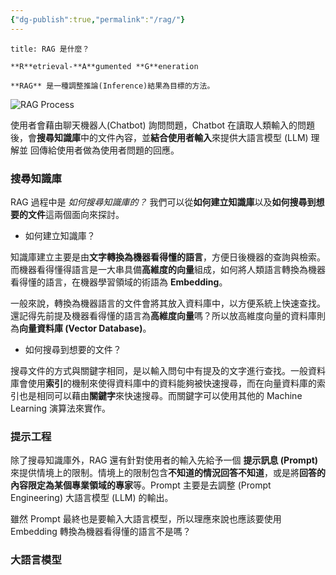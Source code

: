 ```yaml
---
{"dg-publish":true,"permalink":"/rag/"}
---
```




```ad-summary
title: RAG 是什麼？

**R**etrieval-**A**gumented **G**eneration

**RAG** 是一種調整推論(Inference)結果為目標的方法。
```

![RAG Process](https://miro.medium.com/v2/resize:fit:720/format:webp/1*33zN9mJugzjcSEcV-PAhig.gif)

使用者會藉由聊天機器人(Chatbot) 詢問問題，Chatbot 在讀取人類輸入的問題後，會**搜尋知識庫**中的文件內容，並**結合使用者輸入**來提供大語言模型 (LLM) 理解並 回傳給使用者做為使用者問題的回應。



### 搜尋知識庫 
RAG 過程中是 *如何搜尋知識庫的？* 我們可以從**如何建立知識庫**以及**如何搜尋到想要的文件**這兩個面向來探討。

- 如何建立知識庫？

知識庫建立主要是由**文字轉換為機器看得懂的語言**，方便日後機器的查詢與檢索。而機器看得懂得語言是一大串具備**高維度的向量**組成，如何將人類語言轉換為機器看得懂的語言，在機器學習領域的術語為 **Embedding**。

一般來說，轉換為機器語言的文件會將其放入資料庫中，以方便系統上快速查找。還記得先前提及機器看得懂的語言為**高維度向量**嗎？所以放高維度向量的資料庫則為**向量資料庫 (Vector Database)**。

- 如何搜尋到想要的文件？

搜尋文件的方式與關鍵字相同，是以輸入問句中有提及的文字進行查找。一般資料庫會使用**索引**的機制來使得資料庫中的資料能夠被快速搜尋，而在向量資料庫的索引也是相同可以藉由**關鍵字**來快速搜尋。而關鍵字可以使用其他的 Machine Learning 演算法來實作。



### 提示工程 
除了搜尋知識庫外，RAG 還有針對使用者的輸入先給予一個 **提示訊息 (Prompt)** 來提供情境上的限制。情境上的限制包含**不知道的情況回答不知道**，或是將**回答的內容限定為某個專業領域的專家**等。Prompt 主要是去調整 (Prompt Engineering) 大語言模型 (LLM) 的輸出。

雖然 Prompt 最終也是要輸入大語言模型，所以理應來說也應該要使用 Embedding 轉換為機器看得懂的語言不是嗎？



### 大語言模型
